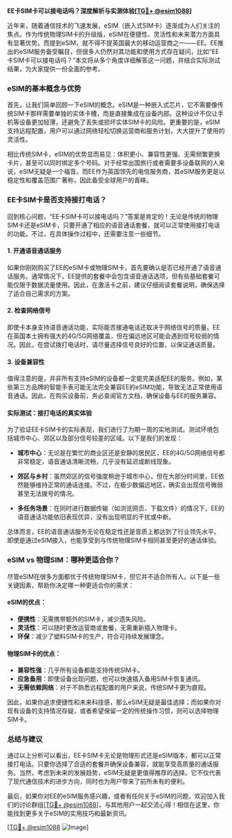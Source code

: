 **EE卡SIM卡可以接电话吗？深度解析与实测体验[[TG💪+ @esim1088](https://t.me/s/esim1088)]**

近年来，随着通信技术的飞速发展，eSIM（嵌入式SIM卡）逐渐成为人们关注的焦点。作为传统物理SIM卡的升级版，eSIM在便捷性、灵活性和未来潜力方面具有显著优势。而提到eSIM，就不得不提英国最大的移动运营商之一——EE。EE推出的eSIM服务备受瞩目，但很多人仍然对其功能和使用方式存在疑问，比如“EE卡SIM卡可以接电话吗？”本文将从多个角度详细解答这一问题，并结合实际测试结果，为大家提供一份全面的参考。

### eSIM的基本概念与优势

首先，让我们简单回顾一下eSIM的概念。eSIM是一种嵌入式芯片，它不需要像传统SIM卡那样需要单独的实体卡槽，而是直接集成在设备内部。这种设计不仅让手机等设备更加轻薄，还避免了丢失或损坏实体SIM卡的风险。更重要的是，eSIM支持远程配置，用户可以通过网络轻松切换运营商和服务计划，大大提升了使用的灵活性。

相比传统SIM卡，eSIM的优势显而易见：体积更小、兼容性更强、无需频繁更换卡片，甚至可以同时绑定多个号码。对于经常出国旅行或者需要多设备联网的人来说，eSIM无疑是一个福音。而EE作为英国领先的电信服务商，其eSIM服务更是以稳定性和覆盖范围广著称，因此备受全球用户的青睐。

### EE卡SIM卡是否支持接打电话？

回到核心问题，“EE卡SIM卡可以接电话吗？”答案是肯定的！无论是传统的物理SIM卡还是eSIM卡，只要开通了相应的语音通话套餐，就可以正常使用接打电话的功能。不过，在具体操作过程中，还需要注意一些细节。

#### 1. **开通语音通话服务**
如果你刚刚购买了EE的eSIM卡或物理SIM卡，首先要确认是否已经开通了语音通话服务。通常情况下，EE提供的套餐中会包含语音通话选项，但有些基础套餐可能仅限于数据流量使用。因此，在激活卡之前，建议仔细阅读套餐说明，确保选择了适合自己需求的方案。

#### 2. **检查网络信号**
即使卡本身支持语音通话功能，实际能否接通电话还取决于网络信号的质量。EE在英国本土拥有强大的4G/5G网络覆盖，但在偏远地区可能会遇到信号较弱的情况。因此，在尝试拨打电话时，请尽量选择信号良好的位置，以保证通话质量。

#### 3. **设备兼容性**
值得注意的是，并非所有支持eSIM的设备都一定能完美适配EE的服务。例如，某些第三方品牌的智能手表可能无法完全兼容EE的eSIM功能，导致无法正常使用语音通话。因此，在购买设备前，务必查阅官方文档，确保设备与EE的服务兼容。

#### 实际测试：接打电话的真实体验
为了验证EE卡SIM卡的实际表现，我们进行了为期一周的实地测试。测试环境包括城市中心、郊区以及部分信号较差的区域。以下是我们的发现：

- **城市中心**：无论是在繁忙的商业区还是安静的居民区，EE的4G/5G网络信号都非常稳定，语音通话清晰流畅，几乎没有延迟或断线现象。
  
- **郊区与乡村**：虽然郊区的信号强度稍逊于城市中心，但在大部分时间里，EE依然能够维持正常的通话连接。不过，在极少数偏远地区，确实会出现信号微弱甚至无法拨号的情况。

- **多任务场景**：在同时进行数据传输（如浏览网页、下载文件）的情况下，EE的语音通话功能依旧表现优异，没有出现明显的干扰或中断。

总体而言，EE的语音通话服务无论在稳定性还是音质上都达到了行业领先水平。即使是通过eSIM接入，也能享受到与传统物理SIM卡相同甚至更好的通话体验。

### eSIM vs 物理SIM：哪种更适合你？

尽管eSIM在很多方面都优于传统物理SIM卡，但它并不适合所有人。以下是一些关键因素，帮助你决定哪一种更适合你的需求：

#### eSIM的优点：
- **便携性**：无需携带额外的SIM卡，减少遗失风险。
- **灵活性**：可以随时更改运营商或套餐，无需重新插入物理卡。
- **环保**：减少了塑料SIM卡的生产，符合可持续发展理念。

#### 物理SIM卡的优点：
- **兼容性强**：几乎所有设备都能支持传统SIM卡。
- **应急备用**：即使设备出现问题，也可以快速插入备用SIM卡恢复通讯。
- **无需依赖网络**：对于不熟悉远程配置的用户来说，传统SIM卡更为直观。

因此，如果你追求便捷性和未来科技感，那么eSIM无疑是最佳选择；而如果你对现有设备的支持情况存疑，或者希望保留一定的传统操作习惯，则可以选择物理SIM卡。

### 总结与建议

通过以上分析可以看出，EE卡SIM卡无论是物理形式还是eSIM版本，都可以正常接打电话。只要你选择了合适的套餐并确保设备兼容，就能享受高质量的通话服务。当然，考虑到未来的发展趋势，eSIM无疑是更值得推荐的选择。它不仅代表了现代通信技术的进步方向，同时也为用户带来了前所未有的便利。

最后，如果你对EE的eSIM服务感兴趣，或者有任何关于eSIM的问题，欢迎加入我们的讨论群组[[TG💪+ @esim1088](https://t.me/s/esim1088)]，与其他用户一起交流心得！相信在这里，你能找到更多关于eSIM的实用技巧和最新资讯。

[[TG💪+ @esim1088](https://t.me/s/esim1088) ![Image](https://i.postimg.cc/4NQfJmqS/Snipaste-2025-05-13-00-14-12.png)]